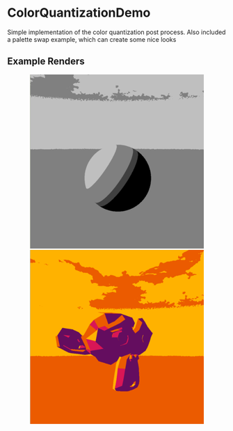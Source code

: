 # ColorQuantizationDemo
Simple implementation of the color quantization post process. Also included a palette swap example, which can create some nice looks

## Example Renders
<p align="center">
    <img src="renderImages/quantized-sphere.png" alt="wood-render" width="400"/>
    <img src="renderImages/sunset-monkey.png" alt="cloth-render" width="400"/>
</p>

